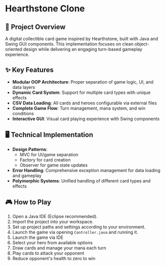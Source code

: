 # Hearthstone Clone

## 📖 Project Overview
A digital collectible card game inspired by Hearthstone, built with Java and Swing GUI components. This implementation focuses on clean object-oriented design while delivering an engaging turn-based gameplay experience.

## ✨ Key Features
- **Modular OOP Architecture**: Proper separation of game logic, UI, and data layers
- **Dynamic Card System**: Support for multiple card types with unique effects
- **CSV Data Loading**: All cards and heroes configurable via external files
- **Complete Game Flow**: Turn management, mana system, and win conditions
- **Interactive GUI**: Visual card playing experience with Swing components

## 🖥️ Technical Implementation
- **Design Patterns**: 
  - MVC for UI/game separation
  - Factory for card creation
  - Observer for game state updates
- **Error Handling**: Comprehensive exception management for data loading and gameplay
- **Polymorphic Systems**: Unified handling of different card types and effects

## 🎮 How to Play
1. Open a Java IDE (Eclipse recommended).
2. Import the project into your workspace.
3. Set up project paths and settings according to your environment.
4. Launch the game via opening `Controller.java` and running it.
5. Launch the game via IDE
6. Select your hero from available options
7. Draw cards and manage your mana each turn
8. Play cards to attack your opponent
9. Reduce opponent's health to zero to win
